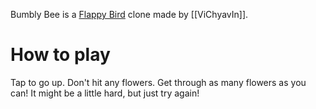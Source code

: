Bumbly Bee is a [Flappy Bird](https://en.wikipedia.org/wiki/Flappy_Bird) clone made by [[ViChyavIn]].

# How to play
Tap to go up. Don't hit any flowers. Get through as many flowers as you can! It might be a little hard, but just try again!